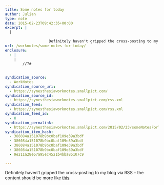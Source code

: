 ```yaml
---
title: Some notes for today
author: Julian
type: note
date: 2015-02-23T09:42:35+00:00
excerpt: |
  |
    
    				Definitely haven't gripped the cross-posting to my blog via RSS - the content should be more like this
url: /worknotes/some-notes-for-today/
enclosure:
  - |
    |
        //?#
        
        
syndication_source:
  - WorkNotes
syndication_source_uri:
  - https://synesthesiaworknotes.smallpict.com/
syndication_source_id:
  - https://synesthesiaworknotes.smallpict.com/rss.xml
syndication_feed:
  - https://synesthesiaworknotes.smallpict.com/rss.xml
syndication_feed_id:
  - 8
syndication_permalink:
  - https://synesthesiaworknotes.smallpict.com/2015/02/23/someNotesForToday.html
syndication_item_hash:
  - 386084a151078b9bc0baf109e39a3bdf
  - 386084a151078b9bc0baf109e39a3bdf
  - 386084a151078b9bc0baf109e39a3bdf
  - 386084a151078b9bc0baf109e39a3bdf
  - 9e211a28e67a95ec4521b4bba85107c9

---
```

Definitely haven&#8217;t gripped the cross-posting to my blog via RSS &#8211; the content should be more like [this][1]

 [1]: https://synesthesiaworknotes.smallpict.com/
